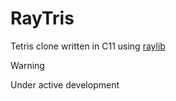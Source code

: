 # RayTris

Tetris clone written in C11 using [raylib](https://www.raylib.com/)

> [!WARNING]
> Under active development
